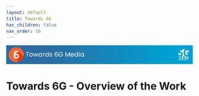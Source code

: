 ```yaml
---
layout: default
title: Towards 6G
has_children: false
nav_order: 16
---
```


<img src="../assets/images/Banner_6G.png" /> 

# Towards 6G - Overview of the Work
